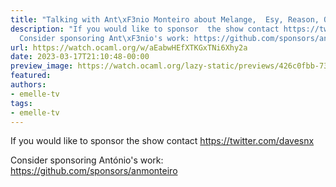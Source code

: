 ```yaml
---
title: "Talking with Ant\xF3nio Monteiro about Melange,  Esy, Reason, OCaml and more"
description: "If you would like to sponsor  the show contact https://twitter.com/davesnx
  Consider sponsoring Ant\xF3nio's work: https://github.com/sponsors/anmonteiro"
url: https://watch.ocaml.org/w/aEabwHEfXTKGxTNi6Xhy2a
date: 2023-03-17T21:10:48-00:00
preview_image: https://watch.ocaml.org/lazy-static/previews/426c0fbb-7368-4d30-ad78-7488fbd949fd.jpg
featured:
authors:
- emelle-tv
tags:
- emelle-tv
---
```


<p>If you would like to sponsor  the show contact <a href="https://twitter.com/davesnx" target="_blank" rel="noopener noreferrer">https://twitter.com/davesnx</a></p>
<p>Consider sponsoring Ant&oacute;nio's work: <a href="https://github.com/sponsors/anmonteiro" target="_blank" rel="noopener noreferrer">https://github.com/sponsors/anmonteiro</a></p>

